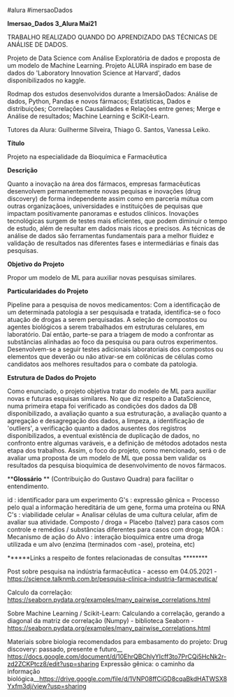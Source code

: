 #alura
#imersaoDados

**Imersao_Dados 3_Alura Mai21**

TRABALHO REALIZADO QUANDO DO APRENDIZADO DAS TÉCNICAS DE ANÁLISE DE DADOS.

Projeto de Data Science com Análise Exploratória de dados e proposta de um modelo de Machine Learning.
Projeto ALURA inspirado em base de dados do 'Laboratory Innovation Science at Harvard', dados disponibilizados no kaggle.

Rodmap dos estudos desenvolvidos durante a ImersãoDados: Análise de dados, Python, Pandas e novos fármacos; Estatísticas, Dados e distribuições; Correlações Causalidades e Relações entre genes; Merge e Análise de resultados; Machine Learning e SciKit-Learn.

Tutores da Alura: Guilherme Silveira, Thiago G. Santos, Vanessa Leiko.


**Título**

Projeto na especialidade da Bioquímica e Farmacêutica


**Descrição**

Quanto a inovação na área dos fármacos, empresas farmacêuticas desenvolvem permanentemente novas pequisas e inovações (drug discovery) de forma independente assim como em parceria mútua com outras organizaçãoes, universidades e instituições de pequisas que impactam positivamente panoramas e estudos clínicos. 
Inovações tecnológicas surgem de testes mais eficientes, que podem diminuir o tempo de estudo, além de resultar em dados mais ricos e precisos. 
As técnicas de análise de dados são ferramentas fundamentais para a melhor fluidez e validação de resultados nas diferentes fases e intermediárias e finais das pesquisas.


****Objetivo do Projeto****

Propor um modelo de ML para auxiliar novas pesquisas similares.



****Particularidades do Projeto****

Pipeline para a pesquisa de novos medicamentos:
Com a identificação de um determinada patologia a ser pesquisada e tratada, identifica-se o foco atuação de drogas a serem perquisadas. 
A seleção de compostos ou agentes biológicos a serem trabalhados em estruturas celulares, em laboratório. Daí então, parte-se para a triagem de modo a confrontar as substâncias alinhadas ao foco da pesquisa ou para outros experimentos. 
Desenvolvem-se a seguir testes adicionais laboratoriais dos compostos ou elementos que deverão ou não ativar-se  em colônicas de células como candidatos aos melhores resultados para o combate da patologia.



****Estrutura de Dados do Projeto****

Como enunciado, o projeto objetiva tratar do modelo de ML para auxiliar novas e futuras esquisas similares.
No que diz respeito a DataScience, numa primeira etapa foi verificado as condições dos dados da DB disponibilizado, a avaliação quanto a sua estruturação, a avaliação quanto a agregação e desagregação dos dados, a limpeza, a identificação de 'outliers', a verificação quanto a dados ausentes dos registros disponibilizados, a eventual existência de duplicação de dados, no confronto entre algumas varáveis, e a definição de métodos adotados nesta etapa dos trabalhos. Assim, o foco do projeto, como mencionado, será o de avaliar uma proposta de um modelo de ML que possa bem validar os resultados da pesquisa bioquímica de desenvolvimento de novos fármacos.



****Glossário** **
(Contribuição do Gustavo Quadra) para facilitar o entendimento.

id : identificador para um experimento
G's : expressão gênica = Processo pelo qual a informação hereditária de um gene, forma uma proteína ou RNA
C's : viabilidade celular = Analisar células de uma cultura celular, afim de avaliar sua atividade.
Composto / droga = Placebo (talvez) para casos com controle e remédios / substâncias diferentes para casos com droga;
MOA : Mecanismo de ação do Alvo : interação bioquímica entre uma droga utilizada e um alvo (enzima (terminados com -ase), proteína, etc)




******Links a respeito de fontes relacionadas de consultas ********

Post sobre pesquisa na indústria farmacêutica - acesso em 04.05.2021 - https://science.talknmb.com.br/pesquisa-clinica-industria-farmaceutica/

Calculo da correlação: https://seaborn.pydata.org/examples/many_pairwise_correlations.html

Sobre Machine Learning / Scikit-Learn:  Calculando a correlação, gerando a diagonal da matriz de correlação (Numpy) - biblioteca Seaborn - https://seaborn.pydata.org/examples/many_pairwise_correlations.html

Materiais sobre biologia recomendados para embasamento do projeto:
Drug discovery: passado, presente e futuro__ https://docs.google.com/document/d/10EhrQBChlyYIcff3to7PrCQi5HcNk2r-zd2ZCKPtcz8/edit?usp=sharing
Expressão gênica: o caminho da informação biológica__https://drive.google.com/file/d/1VNP08ffCiGD8cqaBkdHATWSX8Yxfm3dj/view?usp=sharing




